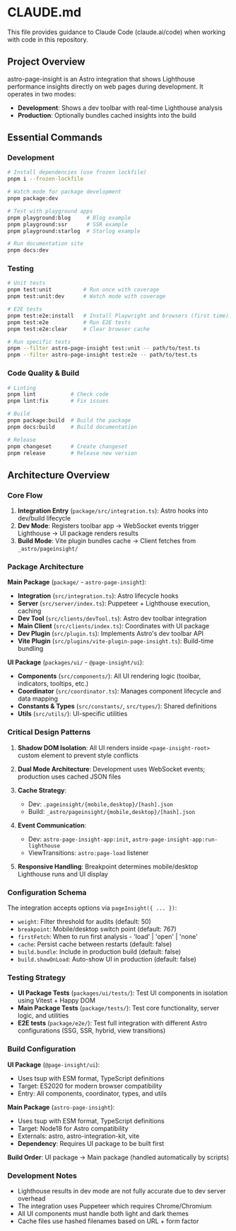 # CLAUDE.md

This file provides guidance to Claude Code (claude.ai/code) when working with code in this repository.

## Project Overview

astro-page-insight is an Astro integration that shows Lighthouse performance insights directly on web pages during development. It operates in two modes:
- **Development**: Shows a dev toolbar with real-time Lighthouse analysis
- **Production**: Optionally bundles cached insights into the build

## Essential Commands

### Development
```bash
# Install dependencies (use frozen lockfile)
pnpm i --frozen-lockfile

# Watch mode for package development
pnpm package:dev

# Test with playground apps
pnpm playground:blog     # Blog example
pnpm playground:ssr      # SSR example  
pnpm playground:starlog  # Starlog example

# Run documentation site
pnpm docs:dev
```

### Testing
```bash
# Unit tests
pnpm test:unit          # Run once with coverage
pnpm test:unit:dev      # Watch mode with coverage

# E2E tests
pnpm test:e2e:install   # Install Playwright and browsers (first time)
pnpm test:e2e           # Run E2E tests
pnpm test:e2e:clear     # Clear browser cache

# Run specific tests
pnpm --filter astro-page-insight test:unit -- path/to/test.ts
pnpm --filter astro-page-insight test:e2e -- path/to/test.ts
```

### Code Quality & Build
```bash
# Linting
pnpm lint           # Check code
pnpm lint:fix       # Fix issues

# Build
pnpm package:build  # Build the package
pnpm docs:build     # Build documentation

# Release
pnpm changeset      # Create changeset
pnpm release        # Release new version
```

## Architecture Overview

### Core Flow
1. **Integration Entry** (`package/src/integration.ts`): Astro hooks into dev/build lifecycle
2. **Dev Mode**: Registers toolbar app → WebSocket events trigger Lighthouse → UI package renders results
3. **Build Mode**: Vite plugin bundles cache → Client fetches from `_astro/pageinsight/`

### Package Architecture

**Main Package** (`package/` - `astro-page-insight`):
- **Integration** (`src/integration.ts`): Astro lifecycle hooks
- **Server** (`src/server/index.ts`): Puppeteer + Lighthouse execution, caching
- **Dev Tool** (`src/clients/devTool.ts`): Astro dev toolbar integration
- **Main Client** (`src/clients/index.ts`): Coordinates with UI package
- **Dev Plugin** (`src/plugin.ts`): Implements Astro's dev toolbar API
- **Vite Plugin** (`src/plugins/vite-plugin-page-insight.ts`): Build-time bundling

**UI Package** (`packages/ui/` - `@page-insight/ui`):
- **Components** (`src/components/`): All UI rendering logic (toolbar, indicators, tooltips, etc.)
- **Coordinator** (`src/coordinator.ts`): Manages component lifecycle and data mapping
- **Constants & Types** (`src/constants/`, `src/types/`): Shared definitions
- **Utils** (`src/utils/`): UI-specific utilities

### Critical Design Patterns

1. **Shadow DOM Isolation**: All UI renders inside `<page-insight-root>` custom element to prevent style conflicts

2. **Dual Mode Architecture**: Development uses WebSocket events; production uses cached JSON files

3. **Cache Strategy**: 
   - Dev: `.pageinsight/{mobile,desktop}/[hash].json`
   - Build: `_astro/pageinsight/{mobile,desktop}/[hash].json`

4. **Event Communication**:
   - Dev: `astro-page-insight-app:init`, `astro-page-insight-app:run-lighthouse`
   - ViewTransitions: `astro:page-load` listener

5. **Responsive Handling**: Breakpoint determines mobile/desktop Lighthouse runs and UI display

### Configuration Schema

The integration accepts options via `pageInsight({ ... })`:
- `weight`: Filter threshold for audits (default: 50)
- `breakpoint`: Mobile/desktop switch point (default: 767)
- `firstFetch`: When to run first analysis - 'load' | 'open' | 'none'
- `cache`: Persist cache between restarts (default: false)
- `build.bundle`: Include in production build (default: false)
- `build.showOnLoad`: Auto-show UI in production (default: false)

### Testing Strategy

- **UI Package Tests** (`packages/ui/tests/`): Test UI components in isolation using Vitest + Happy DOM
- **Main Package Tests** (`package/tests/`): Test core functionality, server logic, and utilities
- **E2E tests** (`package/e2e/`): Test full integration with different Astro configurations (SSG, SSR, hybrid, view transitions)

### Build Configuration

**UI Package** (`@page-insight/ui`):
- Uses tsup with ESM format, TypeScript definitions
- Target: ES2020 for modern browser compatibility
- Entry: All components, coordinator, types, and utils

**Main Package** (`astro-page-insight`):
- Uses tsup with ESM format, TypeScript definitions  
- Target: Node18 for Astro compatibility
- Externals: astro, astro-integration-kit, vite
- **Dependency**: Requires UI package to be built first

**Build Order**: UI package → Main package (handled automatically by scripts)

### Development Notes

- Lighthouse results in dev mode are not fully accurate due to dev server overhead
- The integration uses Puppeteer which requires Chrome/Chromium
- All UI components must handle both light and dark themes
- Cache files use hashed filenames based on URL + form factor